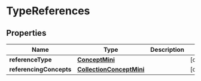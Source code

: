 
# TypeReferences

## Properties
Name | Type | Description | Notes
------------ | ------------- | ------------- | -------------
**referenceType** | [**ConceptMini**](ConceptMini.md) |  |  [optional]
**referencingConcepts** | [**CollectionConceptMini**](CollectionConceptMini.md) |  |  [optional]



